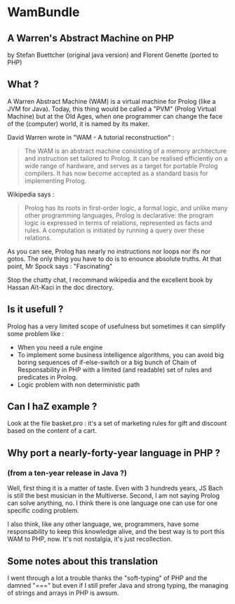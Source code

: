 # WamBundle

## A Warren's Abstract Machine on PHP
by Stefan Buettcher (original java version)
and Florent Genette (ported to PHP)

## What ?
A Warren Abstract Machine (WAM) is a virtual machine for Prolog (like a JVM for Java).
Today, this thing would be called a "PVM" (Prolog Virtual Machine) but at
the Old Ages, when one programmer can change the face of the (computer) world,
it is named by its maker.


David Warren wrote in "WAM - A tutorial reconstruction" :
<blockquote><p>The WAM is an abstract machine consisting of a memory architecture and instruction
set tailored to Prolog. It can be realised efficiently on a wide range of
hardware, and serves as a target for portable Prolog compilers. It has now become
accepted as a standard basis for implementing Prolog.</p></blockquote>

Wikipedia says :
<blockquote><p>Prolog has its roots in first-order logic, a formal logic, and unlike many
other programming languages, Prolog is declarative: the program logic is
expressed in terms of relations, represented as facts and rules. A computation
is initiated by running a query over these relations.</p></blockquote>

As you can see, Prolog has nearly no instructions nor loops nor ifs nor gotos.
The only thing you have to do is to enounce absolute truths.
At that point, Mr Spock says : "Fascinating"

Stop the chatty chat, I recommand wikipedia and the excellent book by
Hassan Aït-Kaci in the doc directory.

## Is it usefull ?
Prolog has a very limited scope of usefulness but sometimes it can simplify some problem like :

 * When you need a rule engine
 * To implement some business intelligence algorithms, you can avoid
big boring sequences of if-else-switch or a big bunch of Chain of Responsability
in PHP with a limited (and readable) set of rules and predicates in Prolog.
 * Logic problem with non deterministic path

## Can I haZ example ?
Look at the file basket.pro : it's a set of marketing rules for gift and discount
based on the content of a cart.

## Why port a nearly-forty-year language in PHP ?
### (from a ten-year release in Java  ?)
Well, first thing it is a matter of taste. Even with 3 hundreds years, JS Bach
is still the best musician in the Multiverse. Second, I am not saying Prolog
can solve anything, no. I think there is one language one can use for one
specific coding problem.

I also think, like any other language, we, programmers, have some responsability
to keep this knowledge alive, and the best way is to port this WAM to PHP, now.
It's not nostalgia, it's just recollection.

## Some notes about this translation
I went through a lot a trouble thanks the "soft-typing" of PHP and the damned
"===" but even if I still prefer Java and strong typing, the managing of 
strings and arrays in PHP is awsum.